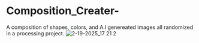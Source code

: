 # Composition_Creater-

A composition of shapes, colors, and A.I genereated images all randomized in a processing project.
![2-19-2025_17 21 2](https://github.com/user-attachments/assets/241faea4-9174-4342-bde2-489f6e227362)


